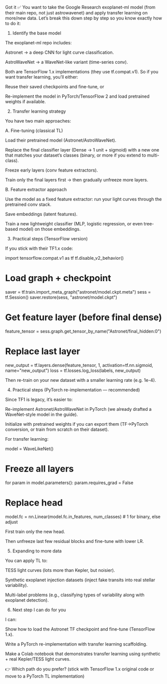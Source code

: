 Got it ✅ You want to take the Google Research exoplanet-ml model (from their main repo, not just astrowavenet) and apply transfer learning on more/new data. Let’s break this down step by step so you know exactly how to do it:

1. Identify the base model

The exoplanet-ml repo
 includes:

Astronet → a deep CNN for light curve classification.

AstroWaveNet → a WaveNet-like variant (time-series conv).

Both are TensorFlow 1.x implementations (they use tf.compat.v1). So if you want transfer learning, you’ll either:

Reuse their saved checkpoints and fine-tune, or

Re-implement the model in PyTorch/TensorFlow 2 and load pretrained weights if available.

2. Transfer learning strategy

You have two main approaches:

A. Fine-tuning (classical TL)

Load their pretrained model (Astronet/AstroWaveNet).

Replace the final classifier layer (Dense -> 1 unit + sigmoid) with a new one that matches your dataset’s classes (binary, or more if you extend to multi-class).

Freeze early layers (conv feature extractors).

Train only the final layers first → then gradually unfreeze more layers.

B. Feature extractor approach

Use the model as a fixed feature extractor: run your light curves through the pretrained conv stack.

Save embeddings (latent features).

Train a new lightweight classifier (MLP, logistic regression, or even tree-based model) on those embeddings.

3. Practical steps (TensorFlow version)

If you stick with their TF1.x code:

import tensorflow.compat.v1 as tf
tf.disable_v2_behavior()

# Load graph + checkpoint
saver = tf.train.import_meta_graph("astronet/model.ckpt.meta")
sess = tf.Session()
saver.restore(sess, "astronet/model.ckpt")

# Get feature layer (before final dense)
feature_tensor = sess.graph.get_tensor_by_name("Astronet/final_hidden:0")

# Replace last layer
new_output = tf.layers.dense(feature_tensor, 1, activation=tf.nn.sigmoid, name="new_output")
loss = tf.losses.log_loss(labels, new_output)


Then re-train on your new dataset with a smaller learning rate (e.g. 1e-4).

4. Practical steps (PyTorch re-implementation — recommended)

Since TF1 is legacy, it’s easier to:

Re-implement Astronet/AstroWaveNet in PyTorch (we already drafted a WaveNet-style model in the guide).

Initialize with pretrained weights if you can export them (TF→PyTorch conversion, or train from scratch on their dataset).

For transfer learning:

model = WaveLikeNet()
# Freeze all layers
for param in model.parameters():
    param.requires_grad = False

# Replace head
model.fc = nn.Linear(model.fc.in_features, num_classes)  # 1 for binary, else adjust


First train only the new head.

Then unfreeze last few residual blocks and fine-tune with lower LR.

5. Expanding to more data

You can apply TL to:

TESS light curves (lots more than Kepler, but noisier).

Synthetic exoplanet injection datasets (inject fake transits into real stellar variability).

Multi-label problems (e.g., classifying types of variability along with exoplanet detection).

6. Next step I can do for you

I can:

Show how to load the Astronet TF checkpoint and fine-tune (TensorFlow 1.x).

Write a PyTorch re-implementation with transfer learning scaffolding.

Make a Colab notebook that demonstrates transfer learning using synthetic + real Kepler/TESS light curves.

👉 Which path do you prefer? (stick with TensorFlow 1.x original code or move to a PyTorch TL implementation)
